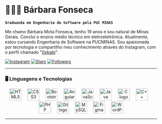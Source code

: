 # 👩🏻‍💻 Bárbara Fonseca

**`Graduanda em Engenharia de Software pela PUC MINAS`**

Me chamo Bárbara Mota Fonseca, tenho 19 anos e sou natural de Minas Gerais. Concluí o ensino médio técnico em eletroeletrônica. Atualmente, estou cursando Engenharia de Software na PUCMINAS. Sou apaixonada por tecnologia e compartilho meu conhecimento através do Instagram, com o perfil chamado "[0xbabi](https://www.instagram.com/0xbabi/)".

<div align="flex">

[![Instagram](https://img.shields.io/badge/%20Me%20siga%20no%20Instagram-ff69b4?style=for-the-badge&logo=instagram&logoColor=white)](https://www.instagram.com/codewithbarbara)
[![Stars](https://img.shields.io/badge/%20Estrelas-66cdaa?style=for-the-badge&logo=github&logoColor=white)](https://github.com/codewithbarbara?tab=repositories)
[![Followers](https://img.shields.io/badge/%20Seguidores-4682b4?style=for-the-badge&logo=github&logoColor=white)](https://github.com/codewithbarbara)

</div>

---

### 🖥️ Linguagens e Tecnologias

<div align="center">
<!-- FRONT-END -->
<img src="https://cdn.jsdelivr.net/gh/devicons/devicon/icons/html5/html5-original.svg" height="40" alt="HTML5 logo"  />
<img width="12" />
<img src="https://cdn.jsdelivr.net/gh/devicons/devicon/icons/css3/css3-original.svg" height="40" alt="CSS3 logo"  />
<img width="12" />
<img src="https://cdn.jsdelivr.net/gh/devicons/devicon/icons/bootstrap/bootstrap-original.svg" height="40" alt="Bootstrap logo"  />
<img width="12" />
<img src="https://cdn.jsdelivr.net/gh/devicons/devicon/icons/angularjs/angularjs-original.svg" height="40" alt="Angular logo"  />
<img width="12" />
<img src="https://cdn.jsdelivr.net/gh/devicons/devicon/icons/javascript/javascript-original.svg" height="40" alt="JavaScript logo"  />
<!-- BACK-END -->
<img width="12" />
<img src="https://cdn.jsdelivr.net/gh/devicons/devicon/icons/java/java-original.svg" height="40" alt="Java logo"  />
<img width="12" />
<img src="https://cdn.jsdelivr.net/gh/devicons/devicon/icons/c/c-original.svg" height="40" alt="C logo"  />
<img width="12" />
<img src="https://cdn.jsdelivr.net/gh/devicons/devicon/icons/cplusplus/cplusplus-original.svg" height="40" alt="C++ logo"  />
<img width="12" />
<img src="https://cdn.jsdelivr.net/gh/devicons/devicon/icons/php/php-original.svg" height="40" alt="PHP logo"  />
<!-- FERRAMENTAS -->
<img width="12" />
<img src="https://cdn.jsdelivr.net/gh/devicons/devicon/icons/git/git-original.svg" height="40" alt="Git logo"  />
<img width="12" />
<img src="https://cdn.jsdelivr.net/gh/devicons/devicon/icons/mysql/mysql-original.svg" height="40" alt="MySQL logo"  />
<img width="12" />
<img src="https://cdn.jsdelivr.net/gh/devicons/devicon/icons/figma/figma-original.svg" height="40" alt="Figma logo"  />
<img width="12" />
<img src="https://cdn.jsdelivr.net/gh/devicons/devicon/icons/wordpress/wordpress-plain.svg" height="40" alt="WordPress logo"  />

</div>

---


